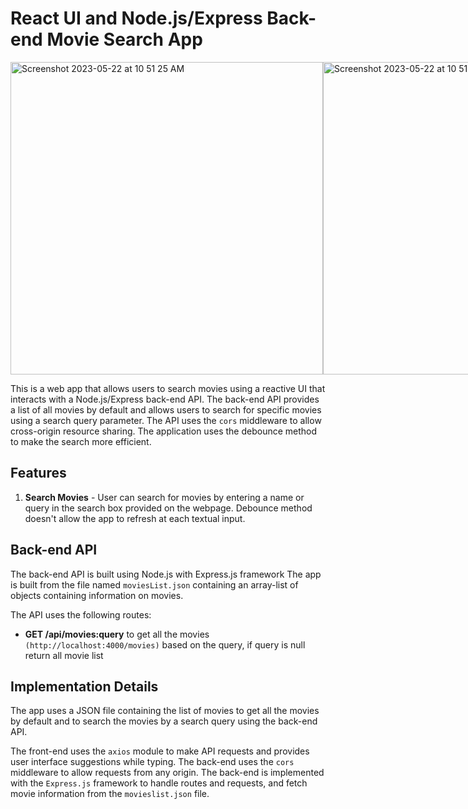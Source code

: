 # React UI and Node.js/Express Back-end Movie Search App
<div style="display: flex;">
  <img width="500" alt="Screenshot 2023-05-22 at 10 51 25 AM" src="https://github.com/thafsi-pv/Movie-search/assets/22377348/c3447b03-896e-477d-8171-f93443a71dc6"><img width="500" alt="Screenshot 2023-05-22 at 10 51 09 AM" src="https://github.com/thafsi-pv/Movie-search/assets/22377348/530220e2-dc02-47c4-8943-516b6a84c2d9">
  </div>



This is a web app that allows users to search movies using a reactive UI that interacts with a Node.js/Express back-end API. The back-end API provides a list of all movies by default and allows users to search for specific movies using a search query parameter. The API uses the `cors` middleware to allow cross-origin resource sharing. The application uses the debounce method to make the search more efficient.


## Features

1. **Search Movies** - User can search for movies by entering a name or query in the search box provided on the webpage. Debounce method doesn't allow the app to refresh at each textual input.

## Back-end API

The back-end API is built using Node.js with Express.js framework The app is built from the file named `moviesList.json` containing an array-list of objects containing information on movies.

The API uses the following routes:

- **GET /api/movies:query** to get all the movies `(http://localhost:4000/movies)` based on the query, if query is null return all movie list

## Implementation Details

The app uses a JSON file containing the list of movies to get all the movies by default and to search the movies by a search query using the back-end API. 

The front-end uses the `axios` module to make API requests and provides user interface suggestions while typing. The back-end uses the `cors` middleware to allow requests from any origin. The back-end is implemented with the `Express.js` framework to handle routes and requests, and fetch movie information from the `movieslist.json` file.
